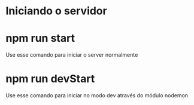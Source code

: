 # Iniciando o servidor

# npm run start
Use esse comando para iniciar o server normalmente

# npm run devStart
Use esse comando para iniciar no modo dev através do módulo nodemon